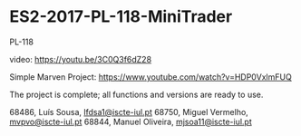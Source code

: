 # ES2-2017-PL-118-MiniTrader

PL-118

video: https://youtu.be/3C0Q3f6dZ28

Simple Marven Project:
https://www.youtube.com/watch?v=HDP0VxlmFUQ

The project is complete; all functions and versions are ready to use.

68486, Luís Sousa, lfdsa1@iscte-iul.pt
68750, Miguel Vermelho, mvpvo@iscte-iul.pt
68844, Manuel Oliveira, mjsoa11@iscte-iul.pt

